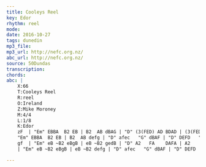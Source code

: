 ```yaml
---
title: Cooleys Reel
key: Edor
rhythm: reel
mode:
date: 2016-10-27
tags: dunedin
mp3_file:
mp3_url: http://nefc.org.nz/
abc_url: http://nefc.org.nz/
source: 50Dundas
transcription:
chords: 
abc: |
    X:66
    T:Cooleys Reel
    R:reel
    O:Ireland
    Z:Mike Moroney
    M:4/4
    L:1/8
    K:Edor
    zF  | "Em" EBBA  B2 EB | B2  AB dBAG | "D" (3(FED) AD BDAD | (3(FED)   AD  BAGF |
    "Em" EBBA  B2 EB | B2  AB defg | "D" afec   "G" dBAF | "D" DEFD   "Em" E2 :|
    gf  | "Em" eB ~B2 eBgB | eB ~B2 gedB | "D" A2   FA    DAFA | A2     FA     defg |
    | "Em" eB ~B2 eBgB | eB ~B2 defg | "D" afec   "G" dBAF | "D" DEFD   "Em" E2 :|

---
```

